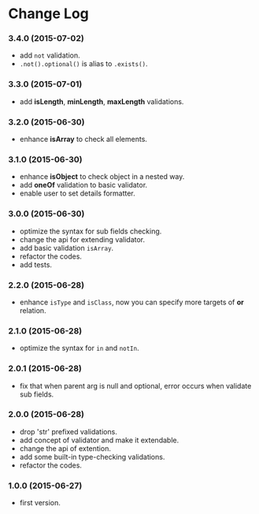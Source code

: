 # Change Log

### 3.4.0 (2015-07-02)
 - add `not` validation. 
 - `.not().optional()` is alias to `.exists()`.

### 3.3.0 (2015-07-01)
 - add **isLength**, **minLength**, **maxLength** validations.

### 3.2.0 (2015-06-30)
 - enhance **isArray** to check all elements.

### 3.1.0 (2015-06-30)
 - enhance **isObject** to check object in a nested way.
 - add **oneOf** validation to basic validator.
 - enable user to set details formatter.

### 3.0.0 (2015-06-30)
 - optimize the syntax for sub fields checking.
 - change the api for extending validator.
 - add basic validation `isArray`.
 - refactor the codes.
 - add tests.

### 2.2.0 (2015-06-28)
 - enhance `isType` and `isClass`, now you can specify more targets of **or** relation.

### 2.1.0 (2015-06-28)
 - optimize the syntax for `in` and `notIn`.

### 2.0.1 (2015-06-28)
 - fix that when parent arg is null and optional, error occurs when validate sub fields.

### 2.0.0 (2015-06-28)
 - drop 'str' prefixed validations.
 - add concept of validator and make it extendable.
 - change the api of extention.
 - add some built-in type-checking validations.
 - refactor the codes.

### 1.0.0 (2015-06-27)
 - first version.
